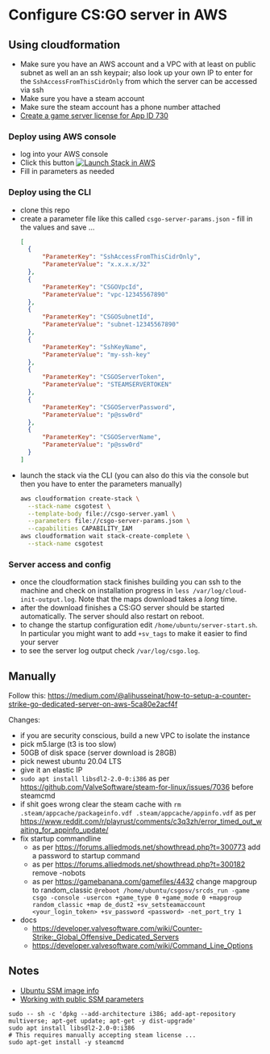 # Configure CS:GO server in AWS

## Using cloudformation

* Make sure you have an AWS account and a VPC with at least on public subnet as well an an ssh keypair; also look up your own IP to enter for the `SshAccessFromThisCidrOnly` from which the server can be accessed via ssh
* Make sure you have a steam account
* Make sure the steam account has a phone number attached
* [Create a game server license for App ID 730](https://steamcommunity.com/dev/managegameservers)

### Deploy using AWS console

* log into your AWS console
* Click this button
  [![Launch Stack in AWS](https://www.stacklauncher.cloud/assets/icons/button-aws-18.png)](https://api.stacklauncher.cloud?templateUrl=https://raw.githubusercontent.com/rudpot/csgo-aws/main/csgo-server.yaml)
* Fill in parameters as needed

### Deploy using the CLI

* clone this repo
* create a parameter file like this called `csgo-server-params.json` - fill in the values and save ... 
  ```json
  [
    {
        "ParameterKey": "SshAccessFromThisCidrOnly",
        "ParameterValue": "x.x.x.x/32"
    },
    {
        "ParameterKey": "CSGOVpcId",
        "ParameterValue": "vpc-12345567890"
    },
    {
        "ParameterKey": "CSGOSubnetId",
        "ParameterValue": "subnet-12345567890"
    },
    {
        "ParameterKey": "SshKeyName",
        "ParameterValue": "my-ssh-key"
    },
    {
        "ParameterKey": "CSGOServerToken",
        "ParameterValue": "STEAMSERVERTOKEN"
    },
    {
        "ParameterKey": "CSGOServerPassword",
        "ParameterValue": "p@ssw0rd"
    },
    {
        "ParameterKey": "CSGOServerName",
        "ParameterValue": "p@ssw0rd"
    }
  ]
  ```
* launch the stack via the CLI (you can also do this via the console but then you have to enter the parameters manually)
  ```bash
  aws cloudformation create-stack \
    --stack-name csgotest \
    --template-body file://csgo-server.yaml \
    --parameters file://csgo-server-params.json \
    --capabilities CAPABILITY_IAM
  aws cloudformation wait stack-create-complete \
    --stack-name csgotest
  ```

### Server access and config

* once the cloudformation stack finishes building you can ssh to the machine and check on installation progress in `less /var/log/cloud-init-output.log`. Note that the maps download takes a _long_ time.
* after the download finishes a CS:GO server should be started automatically. The server should also restart on reboot. 
* to change the startup configuration edit `/home/ubuntu/server-start.sh`. In particular you might want to add `+sv_tags` to make it easier to find your server
* to see the server log output check `/var/log/csgo.log`.

## Manually

Follow this: https://medium.com/@alihusseinat/how-to-setup-a-counter-strike-go-dedicated-server-on-aws-5ca80e2acf4f

Changes:

* if you are security conscious, build a new VPC to isolate the instance
* pick m5.large (t3 is too slow)
* 50GB of disk space (server download is 28GB)
* pick newest ubuntu 20.04 LTS
* give it an elastic IP
* `sudo apt install libsdl2-2.0-0:i386` as per https://github.com/ValveSoftware/steam-for-linux/issues/7036 before steamcmd
* if shit goes wrong clear the steam cache with `rm .steam/appcache/packageinfo.vdf .steam/appcache/appinfo.vdf` as per https://www.reddit.com/r/playrust/comments/c3q3zh/error_timed_out_waiting_for_appinfo_update/
* fix startup commandline
  * as per https://forums.alliedmods.net/showthread.php?t=300773 add a password to startup command 
  * as per https://forums.alliedmods.net/showthread.php?t=300182 remove -nobots
  * as per https://gamebanana.com/gamefiles/4432 change mapgroup to random_classic
  `@reboot /home/ubuntu/csgosv/srcds_run -game csgo -console -usercon +game_type 0 +game_mode 0 +mapgroup random_classic +map de_dust2 +sv_setsteamaccount <your_login_token> +sv_password <password> -net_port_try 1`
* docs
  * https://developer.valvesoftware.com/wiki/Counter-Strike:_Global_Offensive_Dedicated_Servers
  * https://developer.valvesoftware.com/wiki/Command_Line_Options


## Notes

* [Ubuntu SSM image info](https://discourse.ubuntu.com/t/finding-ubuntu-images-with-the-aws-ssm-parameter-store/15507)
* [Working with public SSM parameters](https://docs.aws.amazon.com/systems-manager/latest/userguide/parameter-store-finding-public-parameters.html)

```
sudo -- sh -c 'dpkg --add-architecture i386; add-apt-repository multiverse; apt-get update; apt-get -y dist-upgrade'
sudo apt install libsdl2-2.0-0:i386
# This requires manually accepting steam license ... 
sudo apt-get install -y steamcmd
```

